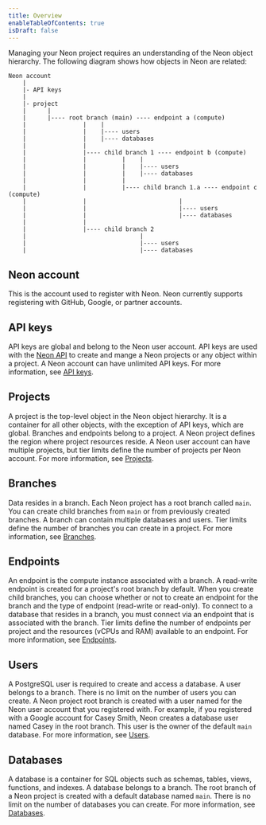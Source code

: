 ```yaml
---
title: Overview 
enableTableOfContents: true
isDraft: false
---
```

Managing your Neon project requires an understanding of the Neon object hierarchy. The following diagram shows how objects in Neon are related:

```text
Neon account
    |
    |- API keys
    | 
    |- project 
    |      |
    |      |---- root branch (main) ---- endpoint a (compute) 
    |                |    |
    |                |    |---- users
    |                |    |---- databases           
    |                |                         
    |                |---- child branch 1 ---- endpoint b (compute) 
    |                |          |    |
    |                |          |    |---- users
    |                |          |    |---- databases   
    |                |          |
    |                |          |---- child branch 1.a ---- endpoint c (compute) 
    |                |                          |
    |                |                          |---- users
    |                |                          |---- databases
    |                |
    |                |---- child branch 2 
    |                                |
    |                                |---- users
    |                                |---- databases
```

## Neon account

This is the account used to register with Neon. Neon currently supports registering with GitHub, Google, or partner accounts. 

## API keys

API keys are global and belong to the Neon user account. API keys are used with the [Neon API](../../reference/api-refernce) to create and mange a Neon projects or any object within a project. A Neon account can have unlimited API keys. For more information, see [API keys](../../get-started-with-neon/using-api-keys).

## Projects

A project is the top-level object in the Neon object hierarchy. It is a container for all other objects, with the exception of API keys, which are global. Branches and endpoints belong to a project. A Neon project defines the region where project resources reside. A Neon user account can have multiple projects, but tier limits define the number of projects per Neon account. For more information, see [Projects](../projects).

## Branches

Data resides in a branch. Each Neon project has a root branch called `main`. You can create child branches from `main` or from previously created branches. A branch can contain multiple databases and users. Tier limits define the number of branches you can create in a project. For more information, see [Branches](../../get-started-with-neon/branches).

## Endpoints

An endpoint is the compute instance associated with a branch. A read-write endpoint is created for a project's root branch by default. When you create child branches, you can choose whether or not to create an endpoint for the branch and the type of endpoint (read-write or read-only). To connect to a database that resides in a branch, you must connect via an endpoint that is associated with the branch. Tier limits define the number of endpoints per project and the resources (vCPUs and RAM) available to an endpoint. For more information, see [Endpoints](../endpoints).

## Users

A PostgreSQL user is required to create and access a database. A user belongs to a branch. There is no limit on the number of users you can create. A Neon project root branch is created with a user named for the Neon user account that you registered with. For example, if you registered with a Google account for Casey Smith, Neon creates a database user named Casey in the root branch. This user is the owner of the default `main` database. For more information, see [Users](../users).

## Databases

A database is a container for SQL objects such as schemas, tables, views, functions, and indexes. A database belongs to a branch. The root branch of a Neon project is created with a default database named `main`. There is no limit on the number of databases you can create. For more information, see [Databases](../databases).
